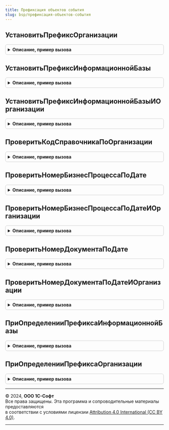 ```yaml
---
title: Префиксация объектов события
slug: bsp/префиксация-объектов-события
---
```



## УстановитьПрефиксОрганизации
<details style="margin: 1em 0; padding: 0.5em; border: 1px solid #ccc; border-radius: 6px;">

<summary style="font-weight: bold; cursor: pointer;">Описание, пример вызова</summary>

```bsl

// Устанавливает префикс источника подписки в соответствии с префиксом организации.
// Источник подписки должен содержать
// обязательный реквизит шапки "Организация", с типом "СправочникСсылка.Организации".
//
// Параметры:
//  Источник - Произвольный - источник события подписки.
//             Любой объект из множества [Справочник, Документ, План видов характеристик, Бизнес процесс, Задача].
//  СтандартнаяОбработка - Булево - флаг стандартной обработки подписки.
//  Префикс - Строка - префикс объекта, который нужно изменить.
//
Процедура УстановитьПрефиксОрганизации(Источник, СтандартнаяОбработка, Префикс) Экспорт
```

Пример вызова
```bsl
ПрефиксацияОбъектовСобытия.УстановитьПрефиксОрганизации(Источник, СтандартнаяОбработка, Префикс) 
```
</details>

## УстановитьПрефиксИнформационнойБазы
<details style="margin: 1em 0; padding: 0.5em; border: 1px solid #ccc; border-radius: 6px;">

<summary style="font-weight: bold; cursor: pointer;">Описание, пример вызова</summary>

```bsl

// Устанавливает префикс источника подписки в соответствии с префиксом информационной базы.
// Ограничения на реквизиты источника не накладываются.
//
// Параметры:
//  Источник - Произвольный - источник события подписки.
//             Любой объект из множества [Справочник, Документ, План видов характеристик, Бизнес процесс, Задача].
//  СтандартнаяОбработка - Булево - флаг стандартной обработки подписки.
//  Префикс - Строка - префикс объекта, который нужно изменить.
//
Процедура УстановитьПрефиксИнформационнойБазы(Источник, СтандартнаяОбработка, Префикс) Экспорт
```

Пример вызова
```bsl
ПрефиксацияОбъектовСобытия.УстановитьПрефиксИнформационнойБазы(Источник, СтандартнаяОбработка, Префикс) 
```
</details>

## УстановитьПрефиксИнформационнойБазыИОрганизации
<details style="margin: 1em 0; padding: 0.5em; border: 1px solid #ccc; border-radius: 6px;">

<summary style="font-weight: bold; cursor: pointer;">Описание, пример вызова</summary>

```bsl

// Устанавливает префикс источника подписки в соответствии с префиксом информационной базы и префиксом организации.
// Источник подписки должен содержать
// обязательный реквизит шапки "Организация", с типом "СправочникСсылка.Организации".
//
// Параметры:
//  Источник - Произвольный - источник события подписки.
//             Любой объект из множества [Справочник, Документ, План видов характеристик, Бизнес процесс, Задача].
//  СтандартнаяОбработка - Булево - флаг стандартной обработки подписки.
//  Префикс - Строка - префикс объекта, который нужно изменить.
//
Процедура УстановитьПрефиксИнформационнойБазыИОрганизации(Источник, СтандартнаяОбработка, Префикс) Экспорт
```

Пример вызова
```bsl
ПрефиксацияОбъектовСобытия.УстановитьПрефиксИнформационнойБазыИОрганизации(Источник, СтандартнаяОбработка, Префикс) 
```
</details>

## ПроверитьКодСправочникаПоОрганизации
<details style="margin: 1em 0; padding: 0.5em; border: 1px solid #ccc; border-radius: 6px;">

<summary style="font-weight: bold; cursor: pointer;">Описание, пример вызова</summary>

```bsl

// Выполняет проверку модифицированности реквизита Организация элемента справочника.
// Если реквизит Организация изменен, то Код элемента обнуляется.
// Это необходимо для назначения нового кода элементу.
//
// Параметры:
//  Источник - СправочникОбъект - источник события подписки.
//  Отказ    - Булево - флаг отказа.
//
Процедура ПроверитьКодСправочникаПоОрганизации(Источник, Отказ) Экспорт
```

Пример вызова
```bsl
ПрефиксацияОбъектовСобытия.ПроверитьКодСправочникаПоОрганизации(Источник, Отказ) 
```
</details>

## ПроверитьНомерБизнесПроцессаПоДате
<details style="margin: 1em 0; padding: 0.5em; border: 1px solid #ccc; border-radius: 6px;">

<summary style="font-weight: bold; cursor: pointer;">Описание, пример вызова</summary>

```bsl

// Выполняет проверку модифицированности Даты бизнес процесса.
// Если дата не входит в предыдущий период, то номер бизнес процесса обнуляется.
// Это необходимо для назначения нового номера бизнес процессу.
//
// Параметры:
//  Источник - БизнесПроцессОбъект - источник события подписки.
//  Отказ    - Булево - флаг отказа.
//
Процедура ПроверитьНомерБизнесПроцессаПоДате(Источник, Отказ) Экспорт
```

Пример вызова
```bsl
ПрефиксацияОбъектовСобытия.ПроверитьНомерБизнесПроцессаПоДате(Источник, Отказ) 
```
</details>

## ПроверитьНомерБизнесПроцессаПоДатеИОрганизации
<details style="margin: 1em 0; padding: 0.5em; border: 1px solid #ccc; border-radius: 6px;">

<summary style="font-weight: bold; cursor: pointer;">Описание, пример вызова</summary>

```bsl

// Выполняет проверку модифицированности Даты и Организации бизнес процесса.
// Если дата не входит в предыдущий период или изменен реквизит Организация, то номер бизнес процесса обнуляется.
// Это необходимо для назначения нового номера бизнес процессу.
//
// Параметры:
//  Источник - БизнесПроцессОбъект - источник события подписки.
//  Отказ    - Булево - флаг отказа.
//
Процедура ПроверитьНомерБизнесПроцессаПоДатеИОрганизации(Источник, Отказ) Экспорт
```

Пример вызова
```bsl
ПрефиксацияОбъектовСобытия.ПроверитьНомерБизнесПроцессаПоДатеИОрганизации(Источник, Отказ) 
```
</details>

## ПроверитьНомерДокументаПоДате
<details style="margin: 1em 0; padding: 0.5em; border: 1px solid #ccc; border-radius: 6px;">

<summary style="font-weight: bold; cursor: pointer;">Описание, пример вызова</summary>

```bsl

// Выполняет проверку модифицированности Даты документа.
// Если дата не входит в предыдущий период, то номер документа обнуляется.
// Это необходимо для назначения нового номера документу.
//
// Параметры:
//  Источник - ДокументОбъект - источник события подписки.
//  Отказ    - Булево - флаг отказа.
//  РежимЗаписи - РежимЗаписиДокумента - в параметр передается текущий режим записи документа.
//  РежимПроведения - РежимПроведенияДокумента - в данный параметр передается текущий режим проведения.
//
Процедура ПроверитьНомерДокументаПоДате(Источник, Отказ, РежимЗаписи, РежимПроведения) Экспорт
```

Пример вызова
```bsl
ПрефиксацияОбъектовСобытия.ПроверитьНомерДокументаПоДате(Источник, Отказ, РежимЗаписи, РежимПроведения) 
```
</details>

## ПроверитьНомерДокументаПоДатеИОрганизации
<details style="margin: 1em 0; padding: 0.5em; border: 1px solid #ccc; border-radius: 6px;">

<summary style="font-weight: bold; cursor: pointer;">Описание, пример вызова</summary>

```bsl

// Выполняет проверку модифицированности Даты и Организации документа.
// Если дата не входит в предыдущий период или изменен реквизит Организация, то номер документа обнуляется.
// Это необходимо для назначения нового номера документу.
//
// Параметры:
//  Источник - ДокументОбъект - источник события подписки.
//  Отказ    - Булево - флаг отказа.
//  РежимЗаписи - РежимЗаписиДокумента - в параметр передается текущий режим записи документа.
//  РежимПроведения - РежимПроведенияДокумента - в данный параметр передается текущий режим проведения.
//
Процедура ПроверитьНомерДокументаПоДатеИОрганизации(Источник, Отказ, РежимЗаписи, РежимПроведения) Экспорт
```

Пример вызова
```bsl
ПрефиксацияОбъектовСобытия.ПроверитьНомерДокументаПоДатеИОрганизации(Источник, Отказ, РежимЗаписи, РежимПроведения) 
```
</details>

## ПриОпределенииПрефиксаИнформационнойБазы
<details style="margin: 1em 0; padding: 0.5em; border: 1px solid #ccc; border-radius: 6px;">

<summary style="font-weight: bold; cursor: pointer;">Описание, пример вызова</summary>

```bsl

// Возвращает префикс этой информационной базы.
//
// Параметры:
//    ПрефиксИнформационнойБазы - Строка - возвращаемое значение. Содержит префикс информационной базы.
//
Процедура ПриОпределенииПрефиксаИнформационнойБазы(ПрефиксИнформационнойБазы) Экспорт
```

Пример вызова
```bsl
ПрефиксацияОбъектовСобытия.ПриОпределенииПрефиксаИнформационнойБазы(ПрефиксИнформационнойБазы) 
```
</details>

## ПриОпределенииПрефиксаОрганизации
<details style="margin: 1em 0; padding: 0.5em; border: 1px solid #ccc; border-radius: 6px;">

<summary style="font-weight: bold; cursor: pointer;">Описание, пример вызова</summary>

```bsl

// Возвращает префикс организации.
//
// Параметры:
//  Организация - ОпределяемыйТип.Организация - организация, для которой надо получить префикс.
//  ПрефиксОрганизации - Строка - префикс организации.
//
Процедура ПриОпределенииПрефиксаОрганизации(Знач Организация, ПрефиксОрганизации) Экспорт
```

Пример вызова
```bsl
ПрефиксацияОбъектовСобытия.ПриОпределенииПрефиксаОрганизации(Организация, ПрефиксОрганизации) 
```
</details>

---

© 2024, **ООО 1С-Софт**  
Все права защищены. Эта программа и сопроводительные материалы предоставляются  
в соответствии с условиями лицензии [Attribution 4.0 International (CC BY 4.0)](https://creativecommons.org/licenses/by/4.0/legalcode).

---

